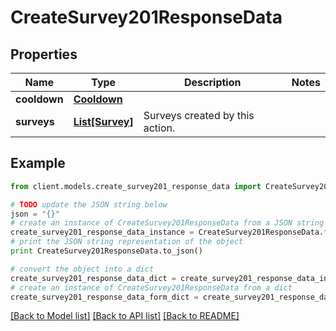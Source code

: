 # CreateSurvey201ResponseData

## Properties

Name | Type | Description | Notes
------------ | ------------- | ------------- | -------------
**cooldown** | [**Cooldown**](Cooldown.md) |  |
**surveys** | [**List[Survey]**](Survey.md) | Surveys created by this action. |

## Example

```python
from client.models.create_survey201_response_data import CreateSurvey201ResponseData

# TODO update the JSON string below
json = "{}"
# create an instance of CreateSurvey201ResponseData from a JSON string
create_survey201_response_data_instance = CreateSurvey201ResponseData.from_json(json)
# print the JSON string representation of the object
print CreateSurvey201ResponseData.to_json()

# convert the object into a dict
create_survey201_response_data_dict = create_survey201_response_data_instance.to_dict()
# create an instance of CreateSurvey201ResponseData from a dict
create_survey201_response_data_form_dict = create_survey201_response_data.from_dict(create_survey201_response_data_dict)
```

[[Back to Model list]](../README.md#documentation-for-models) [[Back to API list]](../README.md#documentation-for-api-endpoints) [[Back to README]](../README.md)
